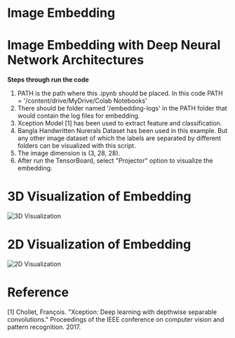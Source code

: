 # Image Embedding
# Image Embedding with Deep Neural Network Architectures

**Steps through run the code**

1. PATH is the path where this .ipynb should be placed. In this code PATH = '/content/drive/MyDrive/Colab Notebooks'
2. There should be folder named '/embedding-logs' in the PATH folder that would contain the log files for embedding.
3. Xception Model [1] has been used to extract feature and classification.
4. Bangla Handwritten Nurerals Dataset has been used in this example. But any other image dataset of which the labels are separated by different folders can be visualized with this script. 
5. The image dimension is (3, 28, 28). 
6. After run the TensorBoard, select "Projector" option to visualize the embedding. 

# 3D Visualization of Embedding
![3D Visualization](https://user-images.githubusercontent.com/9729244/120443913-ef33bf00-c3a8-11eb-996f-256aec4762e7.PNG)


# 2D Visualization of Embedding
![2D Visualization](https://user-images.githubusercontent.com/9729244/120444041-0f637e00-c3a9-11eb-9259-f1c16c5f96ce.PNG)




# Reference

[1] Chollet, François. "Xception: Deep learning with depthwise separable convolutions." Proceedings of the IEEE conference on computer vision and pattern recognition. 2017.

